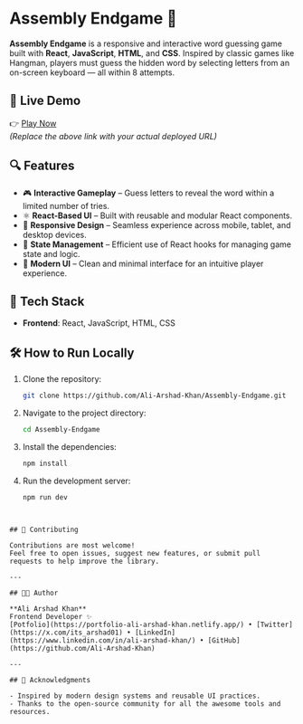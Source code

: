 # Assembly Endgame 🧩

**Assembly Endgame** is a responsive and interactive word guessing game built with **React**, **JavaScript**, **HTML**, and **CSS**. Inspired by classic games like Hangman, players must guess the hidden word by selecting letters from an on-screen keyboard — all within 8 attempts.

## 🔗 Live Demo

👉 [Play Now](https://assembly-endgame-project.netlify.app/)  
*(Replace the above link with your actual deployed URL)*

## 🔍 Features

- 🎮 **Interactive Gameplay** – Guess letters to reveal the word within a limited number of tries.
- ⚛️ **React-Based UI** – Built with reusable and modular React components.
- 📱 **Responsive Design** – Seamless experience across mobile, tablet, and desktop devices.
- 🧠 **State Management** – Efficient use of React hooks for managing game state and logic.
- 🎨 **Modern UI** – Clean and minimal interface for an intuitive player experience.

## 🚀 Tech Stack

- **Frontend**: React, JavaScript, HTML, CSS

## 🛠️ How to Run Locally

1. Clone the repository:
   ```bash
   git clone https://github.com/Ali-Arshad-Khan/Assembly-Endgame.git
   
   ```
2. Navigate to the project directory:
   ```bash
   cd Assembly-Endgame

   ```
3. Install the dependencies:
   ```bash
   npm install

   ```         
4. Run the development server:
   ```bash
   npm run dev

   ``` 
```


## 🙌 Contributing

Contributions are most welcome!  
Feel free to open issues, suggest new features, or submit pull requests to help improve the library.

---

## 👨‍💻 Author

**Ali Arshad Khan**  
Frontend Developer ✨  
[Potfolio](https://portfolio-ali-arshad-khan.netlify.app/) • [Twitter](https://x.com/its_arshad01) • [LinkedIn](https://www.linkedin.com/in/ali-arshad-khan/) • [GitHub](https://github.com/Ali-Arshad-Khan)

---

## 🙏 Acknowledgments

- Inspired by modern design systems and reusable UI practices.
- Thanks to the open-source community for all the awesome tools and resources.

